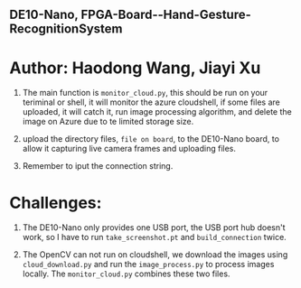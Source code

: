## DE10-Nano, FPGA-Board--Hand-Gesture-RecognitionSystem

# Author: Haodong Wang, Jiayi Xu

1. The main function is `monitor_cloud.py`, this should be run on your teriminal or shell, it will monitor the azure cloudshell, if some files are uploaded, it will catch it, run image processing algorithm, and delete the image on Azure due to te limited storage size. 

2. upload the directory files, `file on board`, to the DE10-Nano board, to allow it capturing live camera frames and uploading files. 

3. Remember to iput the connection string. 


# Challenges:

1. The DE10-Nano only provides one USB port, the USB port hub doesn't work, so I have to run `take_screenshot.pt` and `build_connection` twice. 

2. The OpenCV can not run on cloudshell, we download the images using `cloud_download.py` and run the `image_process.py` to process images locally. The `monitor_cloud.py` combines these two files. 



